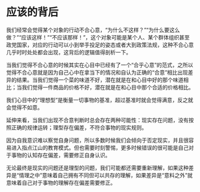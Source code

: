 # 应该的背后


我们经常会觉得某个对象的行动不合心意，“为什么不这样？”“为什么要这么做？”“应该这样！”“不应该那样！”，这个对象可能是某个人、某个群体组织甚至政党国家，对应的行动可以小到举手投足的姿态或者大到政策法规，这种不合心意几乎时时处处都会出现，这背后的逻辑值得剖析一下。

当我们觉得不合心意的时候其实在心目中已经有了一个“合乎心意”的范式，之所以觉得不合心意就是因为自己心中在拿当下的情况和自认为正确的“合意”相比出现差异的结果。当我们觉得一个菜的味道不好，潜在就是在和心目中好的那个味道相比；当我们觉得一件商品的价格不好，潜在就是在和心目中那个合适的价格相比。

我们心目中的“理想型”是衡量一切事物的基准，超过基准时就会觉得满意，反之就会觉得不如意。

延伸来看，当我们出现不合意判断时总会存在两种可能性：现实存在问题，没有按照正确的规律运转；理型存在偏差，不符合事物的现实规则。

因为自我意识难以察觉自身问题，所以多数时候我们会倾向于否定现实，并且很容易进入指点江山的教育模式。但也需要时刻警惕，更多时候错误的很可能是自己对于事物的认知存在偏差，需要修正自身认识。

无论最终是现实的问题还是理型的问题，我们可能都还需要重新理解，如果这种差异是“情理之中”意味着自己拥有不同但可以共存的理解，如果差异是“意料之外”就意味着自己对于事物的理解存在偏差需要修正。
